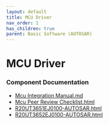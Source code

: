 ```yaml
---
layout: default
title: MCU Driver
nav_order: 1
has_children: true
parent: Basic Software (AUTOSAR)
---
```

# MCU Driver
### Component Documentation

- [Mcu Integration Manual.md](doc/Mcu%20Integration%20Manual.md)
- [Mcu Peer Review Checklist.html](doc/Mcu%20Peer%20Review%20Checklist.html)
- [R20UT3651EJ0100-AUTOSAR.html](doc/R20UT3651EJ0100-AUTOSAR.html)
- [R20UT3652EJ0100-AUTOSAR.html](doc/R20UT3652EJ0100-AUTOSAR.html)

